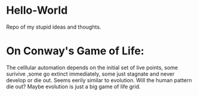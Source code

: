 # Hello-World
Repo of my stupid ideas and thoughts.

# On Conway's Game of Life:
The celllular automation depends on the initial set of live points, some surivive ,some go extinct immediately, some just stagnate and never develop or die out. Seems eerily similar to evolution. Will the human pattern die out? Maybe evolution is just a big game of life grid. 

